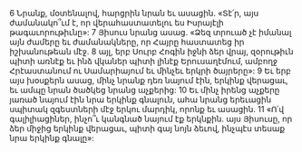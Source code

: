 6 Նրանք, մօտենալով, հարցրին նրան եւ ասացին. «Տէ՛ր, այս ժամանակո՞ւմ է, որ վերահաստատելու ես Իսրայէլի թագաւորութիւնը»: 7 Յիսուս նրանց ասաց. «Ձեզ տրուած չէ իմանալ այն ժամերը եւ ժամանակները, որ Հայրը հաստատեց իր իշխանութեան մէջ. 8 այլ, երբ Սուրբ Հոգին իջնի ձեր վրայ, զօրութիւն պիտի առնէք եւ ինձ վկաներ պիտի լինէք Երուսաղէմում, ամբողջ Հրէաստանում ու Սամարիայում եւ մինչեւ երկրի ծայրերը»:
9 Եւ երբ այս խօսքերն ասաց, մինչ նրանք դեռ նայում էին, երկինք վերացաւ, եւ ամպը նրան ծածկեց նրանց աչքերից: 10 Եւ մինչ իրենց աչքերը յառած նայում էին նրա երկինք գնալուն, ահա նրանց երեւացին սպիտակ զգեստների մէջ երկու մարդիկ, որոնք եւ ասացին. 11 «Ո՛վ գալիլիացիներ, ինչո՞ւ կանգնած նայում էք երկնքին. այս Յիսուսը, որ ձեր միջից երկինք վերացաւ, պիտի գայ նոյն ձեւով, ինչպէս տեսաք նրա երկինք գնալը»:
